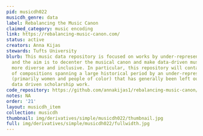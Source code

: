 ```yaml
---
pid: musicdh022
musicdh_genre: data
label: Rebalancing the Music Canon
claimed_category: music encoding
link: https://rebalancing-music-canon.com/
status: active
creators: Anna Kijas
stewards: Tufts University
blurb: This music data repository is focused on works by under-represented people
  and the aim is to decenter the musical canon and make data-driven music scholarship
  more diverse and inclusive. In particular, this repository will contain a dataset
  of compositions spanning a large historical period by an under-represented group
  (primarily women and people of color) that has generally been left out of (big)
  data driven scholarship work.
code_repository: https://github.com/annakijas1/rebalancing-music-canon/
notes: NA
order: '21'
layout: musicdh_item
collection: musicdh
thumbnail: img/derivatives/simple/musicdh022/thumbnail.jpg
full: img/derivatives/simple/musicdh022/fullwidth.jpg
---
```

